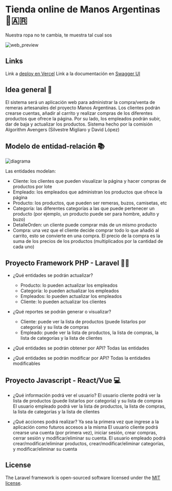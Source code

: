 # Tienda online de Manos Argentinas 🙌️🇦🇷️
Nuestra ropa no te cambia, te muestra tal cual sos

![web_preview](https://res.cloudinary.com/drspuruy2/image/upload/v1738174031/web_preview_qyw3kb.png)

## Links

Link a [deploy en Vercel](https://algorithm-avengers-laravel.vercel.app/)
Link a la documentación en [Swagger UI](https://algorithm-avengers-laravel.vercel.app/rest/documentation)

## Idea general 🧠️
El sistema será un aplicación web para administrar la compra/venta de remeras artesanales del proyecto Manos Argentinas. 
Los clientes podrán crearse cuentas, añadir al carrito y realizar compras de los diferentes productos que ofrece la página.
Por su lado, los empleados podrán subir, dar de baja y actualizar los productos.
Sistema hecho por la comisión Algorithm Avengers (Silvestre Migliaro y David López)

## Modelo de entidad-relación 📚️

![diagrama](https://i.imgur.com/Z7DbfvK.jpg)

Las entidades modelan:
- Cliente: los clientes que pueden visualizar la página y hacer compras de productos por lote
- Empleado: los empleados que administran los productos que ofrece la página
- Producto: los productos, que pueden ser remeras, buzos, camisetas, etc
- Categoría: las diferentes categorías a las que puede pertenecer un producto (por ejemplo, un producto puede ser para hombre, adulto y buzo)
- DetalleOrden: un cliente puede comprar más de un mismo producto
- Compra: una vez que el cliente decide comprar todo lo que añadió al carrito, esto se convierte en una compra. El precio de la compra es la suma de los precios de los productos (multiplicados por la cantidad de cada uno)

## Proyecto Framework PHP - Laravel 👨‍💻️ 
- ¿Qué entidades se podrán actualizar?
	- Producto: lo pueden actualizar los empleados
	- Categoría: lo pueden actualizar los empleados
	- Empleados: lo pueden actualizar los empleados
	- Cliente: lo pueden actualizar los clientes
	
- ¿Qué reportes se podrán generar o visualizar?
	- Cliente: puede ver la lista de productos (puede listarlos por categoría) y su lista de compras
	- Empleado: puede ver la lista de productos, la lista de compras, la lista de categorías y la lista de clientes
	
- ¿Qué entidades se podrán obtener por API?
	Todas las entidades
	
- ¿Qué entidades se podrán modificar por API?
	Todas la entidades modificables

## Proyecto Javascript - React/Vue 💻️
- ¿Qué información podrá ver el usuario?
	El usuario cliente podrá ver la lista de productos (puede listarlos por categoría) y su lista de compras
	El usuario empleado podrá ver la lista de productos, la lista de compras, la lista de categorías y la lista de clientes
	
- ¿Qué acciones podrá realizar? Ya sea la primera vez que ingrese a la aplicación como futuros accesos a la misma
	El usuario cliente podrá crearse una cuenta (por primera vez), iniciar sesión, crear compras, cerrar sesión y modificar/eliminar su cuenta.
	El usuario empleado podrá crear/modificar/eliminar productos, crear/modificar/eliminar categorías, y modificar/eliminar su cuenta

## License

The Laravel framework is open-sourced software licensed under the [MIT license](https://opensource.org/licenses/MIT).
